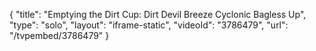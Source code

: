 {
    "title": "Emptying the Dirt Cup: Dirt Devil Breeze Cyclonic Bagless Up",
    "type": "solo",
    "layout": "iframe-static",
    "videoId": "3786479",
    "url": "\/tvpembed\/3786479"
}